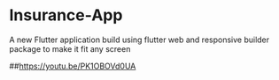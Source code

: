 # Insurance-App

A new Flutter application build using flutter web and responsive builder package to make it fit any screen

##https://youtu.be/PK1OBOVd0UA


